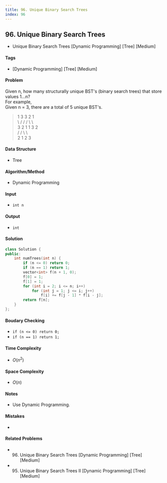 ```yaml
---
title: 96. Unique Binary Search Trees
index: 96
---
```


## 96. Unique Binary Search Trees
- Unique Binary Search Trees [Dynamic Programming] [Tree] [Medium]

#### Tags
- [Dynamic Programming] [Tree] [Medium]

#### Problem
Given n, how many structurally unique BST's (binary search trees) that store values 1...n?  
For example,  
Given n = 3, there are a total of 5 unique BST's.
>   1         3     3      2      1  
>    \       /     /      / \      \  
>     3     2     1      1   3      2  
>    /     /       \                 \  
>   2     1         2                 3

#### Data Structure
- Tree

#### Algorithm/Method
- Dynamic Programming

#### Input
- `int n`

#### Output
- `int`

#### Solution
``` C++
class Solution {
public:
    int numTrees(int n) {
        if (n <= 0) return 0;
        if (n == 1) return 1;
        vector<int> f(n + 1, 0);
        f[0] = 1;
        f[1] = 1;
        for (int i = 2; i <= n; i++)
            for (int j = 1; j <= i; j++)
                f[i] += f[j - 1] * f[i - j];
        return f[n];
    }
};
```

#### Boudary Checking
- `if (n <= 0) return 0;`
- `if (n == 1) return 1;`

#### Time Complexity
- $O(n^2)$

#### Space Complexity
- $O(n)$

#### Notes
- Use Dynamic Programming.

#### Mistakes
- 

#### Related Problems
- 96. Unique Binary Search Trees [Dynamic Programming] [Tree] [Medium]
- 95. Unique Binary Search Trees II [Dynamic Programming] [Tree] [Medium]

